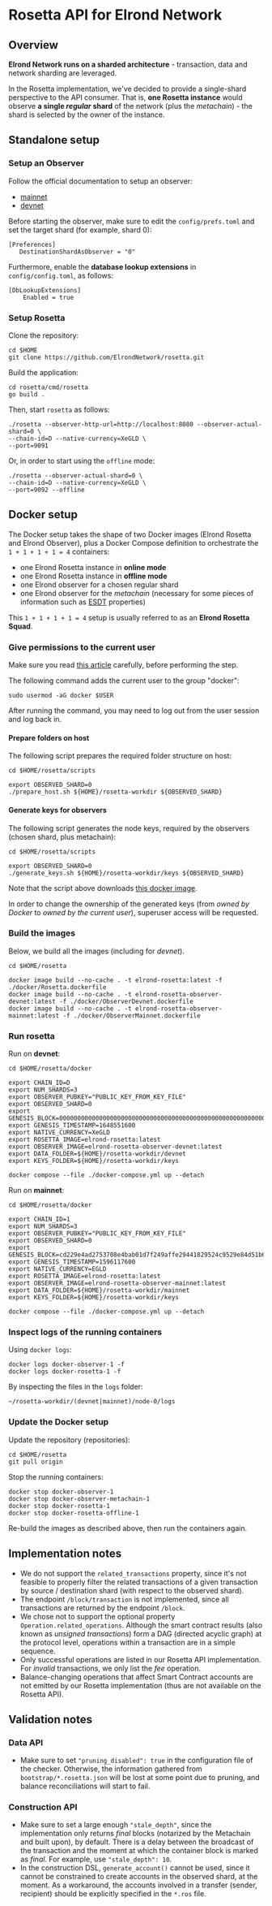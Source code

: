 # Rosetta API for Elrond Network

## Overview

**Elrond Network runs on a sharded architecture** - transaction, data and network sharding are leveraged. 

In the Rosetta implementation, we've decided to provide a single-shard perspective to the API consumer. That is, **one Rosetta instance** would observe **a single _regular_ shard** of the network (plus the _metachain_) - the shard is selected by the owner of the instance.

## Standalone setup

### Setup an Observer

Follow the official documentation to setup an observer:
 - [mainnet](https://docs.elrond.com/validators/mainnet/config-scripts/)
 - [devnet](https://docs.elrond.com/validators/elrond-go-scripts/config-scripts/)

Before starting the observer, make sure to edit the `config/prefs.toml` and set the target shard (for example, shard 0):

```
[Preferences]
   DestinationShardAsObserver = "0"
```

Furthermore, enable the **database lookup extensions** in `config/config.toml`, as follows:

```
[DbLookupExtensions]
    Enabled = true
```

### Setup Rosetta

Clone the repository:

```
cd $HOME
git clone https://github.com/ElrondNetwork/rosetta.git
```

Build the application:

```
cd rosetta/cmd/rosetta
go build .
```

Then, start `rosetta` as follows:

```
./rosetta --observer-http-url=http://localhost:8080 --observer-actual-shard=0 \
--chain-id=D --native-currency=XeGLD \
--port=9091
```

Or, in order to start using the `offline` mode:

```
./rosetta --observer-actual-shard=0 \
--chain-id=D --native-currency=XeGLD \
--port=9092 --offline
```

## Docker setup

The Docker setup takes the shape of two Docker images (Elrond Rosetta and Elrond Observer), plus a Docker Compose definition to orchestrate the `1 + 1 + 1 + 1 = 4` containers: 

 - one Elrond Rosetta instance in **online mode**
 - one Elrond Rosetta instance in **offline mode**
 - one Elrond observer for a chosen regular shard
 - one Elrond observer for the _metachain_ (necessary for some pieces of information such as [ESDT](https://docs.elrond.com/developers/esdt-tokens) properties)
 
This `1 + 1 + 1 + 1 = 4` setup is usually referred to as an **Elrond Rosetta Squad**.

### Give permissions to the current user

Make sure you read [this article](https://docs.docker.com/engine/install/linux-postinstall/) carefully, before performing the step.

The following command adds the current user to the group "docker":

```
sudo usermod -aG docker $USER
```

After running the command, you may need to log out from the user session and log back in.

#### Prepare folders on host

The following script prepares the required folder structure on host:

```
cd $HOME/rosetta/scripts

export OBSERVED_SHARD=0
./prepare_host.sh ${HOME}/rosetta-workdir ${OBSERVED_SHARD}
```

#### Generate keys for observers

The following script generates the node keys, required by the observers (chosen shard, plus metachain):

```
cd $HOME/rosetta/scripts

export OBSERVED_SHARD=0
./generate_keys.sh ${HOME}/rosetta-workdir/keys ${OBSERVED_SHARD}
```

Note that the script above downloads [this docker image](https://hub.docker.com/r/elrondnetwork/elrond-go-keygenerator). 

In order to change the ownership of the generated keys (from _owned by Docker_ to _owned by the current user_), superuser access will be requested.

### Build the images

Below, we build all the images (including for  _devnet_).

```
cd $HOME/rosetta

docker image build --no-cache . -t elrond-rosetta:latest -f ./docker/Rosetta.dockerfile
docker image build --no-cache . -t elrond-rosetta-observer-devnet:latest -f ./docker/ObserverDevnet.dockerfile
docker image build --no-cache . -t elrond-rosetta-observer-mainnet:latest -f ./docker/ObserverMainnet.dockerfile
```

### Run rosetta

Run on **devnet**:

```
cd $HOME/rosetta/docker

export CHAIN_ID=D
export NUM_SHARDS=3
export OBSERVER_PUBKEY="PUBLIC_KEY_FROM_KEY_FILE"
export OBSERVED_SHARD=0
export GENESIS_BLOCK=0000000000000000000000000000000000000000000000000000000000000000
export GENESIS_TIMESTAMP=1648551600
export NATIVE_CURRENCY=XeGLD
export ROSETTA_IMAGE=elrond-rosetta:latest
export OBSERVER_IMAGE=elrond-rosetta-observer-devnet:latest
export DATA_FOLDER=${HOME}/rosetta-workdir/devnet
export KEYS_FOLDER=${HOME}/rosetta-workdir/keys

docker compose --file ./docker-compose.yml up --detach
```

Run on **mainnet**:

```
cd $HOME/rosetta/docker

export CHAIN_ID=1
export NUM_SHARDS=3
export OBSERVER_PUBKEY="PUBLIC_KEY_FROM_KEY_FILE"
export OBSERVED_SHARD=0
export GENESIS_BLOCK=cd229e4ad2753708e4bab01d7f249affe29441829524c9529e84d51b6d12f2a7
export GENESIS_TIMESTAMP=1596117600
export NATIVE_CURRENCY=EGLD
export ROSETTA_IMAGE=elrond-rosetta:latest
export OBSERVER_IMAGE=elrond-rosetta-observer-mainnet:latest
export DATA_FOLDER=${HOME}/rosetta-workdir/mainnet
export KEYS_FOLDER=${HOME}/rosetta-workdir/keys

docker compose --file ./docker-compose.yml up --detach
```

### Inspect logs of the running containers

Using `docker logs`:

```
docker logs docker-observer-1 -f
docker logs docker-rosetta-1 -f
```

By inspecting the files in the `logs` folder:

```
~/rosetta-workdir/(devnet|mainnet)/node-0/logs
```

### Update the Docker setup

Update the repository (repositories):

```
cd $HOME/rosetta
git pull origin
```

Stop the running containers:

```
docker stop docker-observer-1
docker stop docker-observer-metachain-1
docker stop docker-rosetta-1
docker stop docker-rosetta-offline-1
```

Re-build the images as described above, then run the containers again.


## Implementation notes

 - We do not support the `related_transactions` property, since it's not feasible to properly filter the related transactions of a given transaction by source / destination shard (with respect to the observed shard).
 - The endpoint `/block/transaction` is not implemented, since all transactions are returned by the endpoint `/block`.
 - We chose not to support the optional property `Operation.related_operations`. Although the smart contract results (also known as _unsigned transactions_) form a DAG (directed acyclic graph) at the protocol level, operations within a transaction are in a simple sequence.
 - Only successful operations are listed in our Rosetta API implementation. For _invalid_ transactions, we only list the _fee_ operation.
 - Balance-changing operations that affect Smart Contract accounts are not emitted by our Rosetta implementation (thus are not available on the Rosetta API).

## Validation notes

### Data API

 - Make sure to set `"pruning_disabled": true` in the configuration file of the checker. Otherwise, the information gathered from `bootstrap/*.rosetta.json` will be lost at some point due to pruning, and balance reconciliations will start to fail.

### Construction API

 - Make sure to set a large enough `"stale_depth"`, since the implementation only returns _final_ blocks (notarized by the Metachain and built upon), by default. There is a delay between the broadcast of the transaction and the moment at which the container block is marked as _final_. For example, use `"stale_depth": 10`.
 - In the construction DSL, `generate_account()` cannot be used, since it cannot be constrained to create accounts in the observed shard, at the moment. As a workaround, the accounts involved in a transfer (sender, recipient) should be explicitly specified in the `*.ros` file. 
